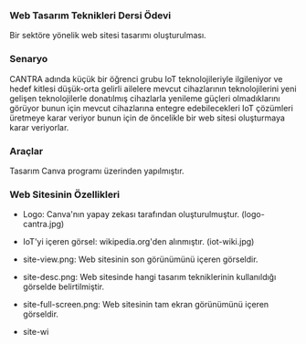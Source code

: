 ### Web Tasarım Teknikleri Dersi Ödevi

Bir sektöre yönelik web sitesi tasarımı oluşturulması.

### Senaryo

CANTRA adında küçük bir öğrenci grubu IoT teknolojileriyle ilgileniyor ve hedef kitlesi düşük-orta gelirli ailelere mevcut cihazlarının teknolojilerini yeni gelişen teknolojilerle donatılmış cihazlarla yenileme güçleri olmadıklarını görüyor bunun için mevcut cihazlarına entegre edebilecekleri IoT çözümleri üretmeye karar veriyor bunun için de öncelikle bir web sitesi oluşturmaya karar veriyorlar.

### Araçlar

Tasarım Canva programı üzerinden yapılmıştır.

### Web Sitesinin Özellikleri

- Logo:
    Canva'nın yapay zekası tarafından oluşturulmuştur. (logo-cantra.jpg)
- IoT'yi içeren görsel:
    wikipedia.org'den alınmıştır. (iot-wiki.jpg)

- site-view.png:
    Web sitesinin son görünümünü içeren görseldir.

- site-desc.png:
    Web sitesinde hangi tasarım tekniklerinin kullanıldığı görselde belirtilmiştir.

- site-full-screen.png:
    Web sitesinin tam ekran görünümünü içeren görseldir.

- site-wi